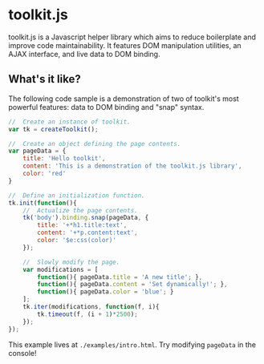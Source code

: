 # toolkit.js

toolkit.js is a Javascript helper library which aims to reduce boilerplate
and improve code maintainability. It features DOM manipulation utilities,
an AJAX interface, and live data to DOM binding.

## What's it like?
The following code sample is a demonstration of two of toolkit's most powerful
features: data to DOM binding and "snap" syntax.
```javascript
//  Create an instance of toolkit.
var tk = createToolkit();

//  Create an object defining the page contents.
var pageData = {
	title: 'Hello toolkit',
	content: 'This is a demonstration of the toolkit.js library',
	color: 'red'
}

//	Define an initialization function.
tk.init(function(){
	//	Actualize the page contents.
	tk('body').binding.snap(pageData, {
		title: '+*h1.title:text',
		content: '+*p.content:text',
		color: '$e:css(color)'
	});

	//	Slowly modify the page.
	var modifications = [
		function(){ pageData.title = 'A new title'; },
		function(){ pageData.content = 'Set dynamically!'; },
		function(){ pageData.color = 'blue'; }
	];
	tk.iter(modifications, function(f, i){
		tk.timeout(f, (i + 1)*2500);
	});
});
```

This example lives at `./examples/intro.html`. Try modifying `pageData` in the console!
